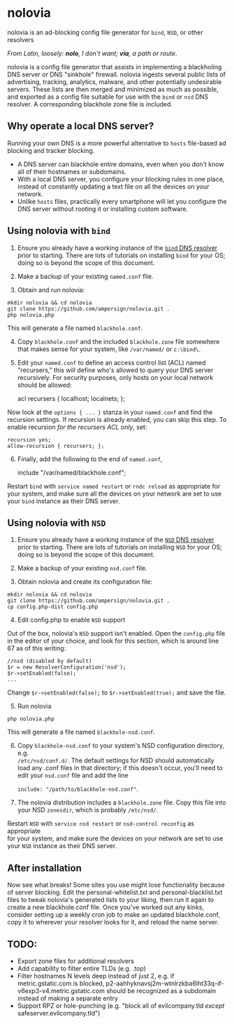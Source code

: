 # nolovia
nolovia is an ad-blocking config file generator for `bind`, `NSD`, or other resolvers

_From Latin, loosely: **nolo**, I don't want; **via**, a path or route_.

nolovia is a config file generator that assists in implementing a blackholing 
DNS server or DNS "sinkhole" firewall. nolovia ingests several public lists of 
advertising, tracking, analytics, malware, and other potentially undesirable 
servers. These lists are then merged and minimized as much as possible, and 
exported as a config file suitable for use with the `bind` or `nsd` DNS resolver. 
A corresponding blackhole zone file is included.

## Why operate a local DNS server? 

Running your own DNS is a more powerful alternative to `hosts` file-based ad 
blocking and tracker blocking. 

* A DNS server can blackhole entire domains, even when you don't know all of their hostnames or subdomains.
* With a local DNS server, you configure your blocking rules in one place, instead of constantly updating a text file on all the devices on your network. 
* Unlike `hosts` files, practically every smartphone will let you configure the DNS server without rooting it or installing custom software.

## Using nolovia with `bind`

1. Ensure you already have a working instance of the [`bind` DNS resolver](https://www.isc.org/downloads/bind/) prior to 
starting. There are lots of tutorials on installing `bind` for your OS; doing 
so is beyond the scope of this document. 

2. Make a backup of your existing `named.conf` file. 

3. Obtain and run nolovia:

`mkdir nolovia && cd nolovia`    
`git clone https://github.com/ampersign/nolovia.git .`    
`php nolovia.php`

This will generate a file named `blackhole.conf`. 

4. Copy `blackhole.conf` and the included `blackhole.zone` file somewhere that 
makes sense for your system, like `/var/named/` or `c:\bind\`. 

5. Edit your `named.conf` to define an access control list (ACL) named "recursers," 
this will define who's allowed to query your DNS server recursively. For 
security purposes, only hosts on your local network should be allowed:

    acl recursers {
        localhost;
        localnets;
    };

Now look at the `options { ... }` stanza in your `named.conf` and find the 
recursion settings. If recursion is already enabled, you can skip this step. To 
enable recursion *for the recursers ACL only*, set:

    recursion yes;
    allow-recursion { recursers; };

6. Finally, add the following to the end of `named.conf`,

    include "/var/named/blackhole.conf";

Restart `bind` with `service named restart` or `rndc reload` as appropriate for 
your system, and make sure all the devices on your network are set to use your 
`bind` instance as their DNS server.

## Using nolovia with `NSD`

1. Ensure you already have a working instance of the [`NSD` DNS resolver](https://www.nlnetlabs.nl/projects/nsd/) prior to 
starting. There are lots of tutorials on installing `NSD` for your OS; doing 
so is beyond the scope of this document. 

2. Make a backup of your existing `nsd.conf` file. 

3. Obtain nolovia and create its configuration file:

`mkdir nolovia && cd nolovia`    
`git clone https://github.com/ampersign/nolovia.git .`    
`cp config.php-dist config.php`

4. Edit config.php to enable `NSD` support

Out of the box, nolovia's `NSD` support isn't enabled. Open the `config.php` 
file in the editor of your choice, and look for this section, which is around 
line 67 as of this writing:

    //nsd (disabled by default)
    $r = new ResolverConfiguration('nsd');
    $r->setEnabled(false);
    ...
    
Change `$r->setEnabled(false);` to `$r->setEnabled(true);` and save the file.

5. Run nolovia

`php nolovia.php`

This will generate a file named `blackhole-nsd.conf`.

6. Copy `blackhole-nsd.conf` to your system's NSD configuration directory, e.g.  
`/etc/nsd/conf.d/`. The default settings for NSD should automatically load any 
.conf files in that directory; if this doesn't occur, you'll need to edit your 
`nsd.conf` file and add the line 

    `include: "/path/to/blackhole-nsd.conf"`.

7. The nolovia distribution includes a `blackhole.zone` file. Copy this file 
into your NSD `zonesdir`, which is probably `/etc/nsd/`.

Restart `NSD` with `service nsd restart` or `nsd-control reconfig` as appropriate  
for your system, and make sure  the devices on your network are set to use your 
`NSD` instance as their DNS server.

## After installation

Now see what breaks! Some sites you use might lose functionality because of 
server blocking. Edit the personal-whitelist.txt and personal-blacklist.txt 
files to tweak nolovia's generated lists to your liking, then run it again to 
create a new blackhole.conf file. Once you've worked out any kinks, consider 
setting up a weekly cron job to make an updated blackhole.conf, copy it to 
wherever your resolver looks for it, and reload the name server.

## TODO:

* Export zone files for additional resolvers
* Add capability to filter entire TLDs (e.g. .top)
* Filter hostnames N levels deep instead of just 2, e.g. if metric.gstatic.com is blocked, p2-aahhyknavsj2m-wtnlrzkba6lht33q-if-v6exp3-v4.metric.gstatic.com should be recognized as a subdomain instead of making a separate entry
* Support RPZ or hole-punching (e.g. "block all of evilcompany.tld *except* safeserver.evilcompany.tld")

